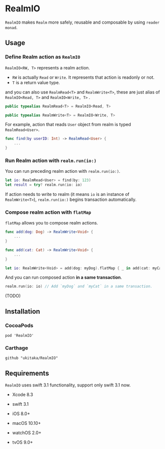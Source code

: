 # RealmIO

`RealmIO` makes `Realm` more safely, reusable and composable by using `reader monad`.

## Usage

### Define Realm action as `RealmIO`

`RealmIO<RW, T>` represents a realm action.

+ `RW` is actually `Read` or `Write`. It represents that action is readonly or not.
+ `T` is a return value type.

and you can also use `RealmRead<T>` and `RealmWrite<T>`, these are just alias of `RealmIO<Read, T>` and `RealmIO<Write, T>` .

```swift
public typealias RealmRead<T> = RealmIO<Read, T>

public typealias RealmWrite<T> = RealmIO<Write, T>
```

For example, action that reads `User` object from realm is typed `RealmRead<User>`.

```swift
func find(by userID: Int) -> RealmRead<User> {
    ...
}
```

### Run Realm action with `realm.run(io:)`

You can run preceding realm action with `realm.run(io:)`.

```swift
let io: RealmRead<User> = find(by: 123)
let result = try? realm.run(io: io)
```

If action needs to write to realm (it means `io` is an instance of `RealmWrite<T>`),
`realm.run(io:)` begins transaction automatically.

### Compose realm action with `flatMap`

`flatMap` allows you to compose realm actions.

```swift
func add(dog: Dog) -> RealmWrite<Void> {
    ...
}

func add(cat: Cat) -> RealmWrite<Void> {
    ...
}

let io: RealmWrite<Void> = add(dog: myDog).flatMap { _ in add(cat: myCat) }
```

And you can run composed action **in a same transaction**.

```swift
realm.run(io: io) // Add `myDog` and `myCat` in a same transaction.
```

(TODO)


## Installation

### CocoaPods

```
pod 'RealmIO'
```

### Carthage

```
github "ukitaka/RealmIO"
```

## Requirements

`RealmIO` uses swift 3.1 functionality, support only swift 3.1 now.

+ Xcode 8.3
+ swift 3.1

+ iOS 8.0+
+ macOS 10.10+
+ watchOS 2.0+
+ tvOS 9.0+

